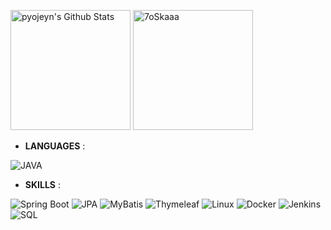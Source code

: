 <a href="https://github.com/anuraghazra/github-readme-stats"><img alt="pyojeyn's Github Stats" src="https://github-readme-stats.vercel.app/api?username=pyojeyn&show_icons=true&count_private=true" height="192px"/></a>
<img src="https://github-readme-stats.vercel.app/api/top-langs?username=pyojeyn&langs_count=10&show_icons=true&locale=en&layout=compact" alt="7oSkaaa" height="192px"/>

- **LANGUAGES** :

<!-- ![JavaScript](https://img.shields.io/badge/JavaScript-F7DF1E?style=for-the-badge&logo=javascript&logoColor=black) -->
![JAVA](https://img.shields.io/badge/java-007396?style=for-the-badge&logo=java&logoColor=white)


- **SKILLS** :

![Spring Boot](https://img.shields.io/badge/SpringBoot-6DB33F?style=for-the-badge&logo=SpringBoot&logoColor=white)
![JPA](https://img.shields.io/badge/JPA-007396?style=for-the-badge&logo=Java&logoColor=white)
![MyBatis](https://img.shields.io/badge/MyBatis-4479A1?style=for-the-badge&logo=Java&logoColor=white)
![Thymeleaf](https://img.shields.io/badge/Thymeleaf-005F0F?style=for-the-badge&logo=Thymeleaf&logoColor=white)
![Linux](https://img.shields.io/badge/Linux-FCC624?style=for-the-badge&logo=linux&logoColor=black)
![Docker](https://img.shields.io/badge/Docker-2496ED?style=for-the-badge&logo=docker&logoColor=white)
![Jenkins](https://img.shields.io/badge/Jenkins-D24939?style=for-the-badge&logo=jenkins&logoColor=white)
![SQL](https://img.shields.io/badge/SQL-4479A1?style=for-the-badge&logo=sqlite&logoColor=white)

<!-- ![C#](https://img.shields.io/badge/c%23-%23239120.svg?style=for-the-badge&logo=c-sharp&logoColor=white)
![JAVA](https://img.shields.io/badge/java-007396?style=for-the-badge&logo=java&logoColor=white)
![Spring Boot](https://img.shields.io/badge/SpringBoot-6DB33F?style=for-the-badge&logo=SpringBoot&logoColor=white)
![C](https://img.shields.io/badge/C%20-%232370ED.svg?style=for-the-badge&logo=c&logoColor=white)
![Python](https://img.shields.io/badge/python-3670A0?style=for-the-badge&logo=python&logoColor=white)
![HTML5](https://img.shields.io/badge/html5-%23E34F26.svg?style=for-the-badge&logo=html5&logoColor=white)
![CSS3](https://img.shields.io/badge/css3-%231572B6.svg?style=for-the-badge&logo=css3&logoColor=white)
![JavaScript](https://img.shields.io/badge/javascript-%23323330.svg?style=for-the-badge&logo=javascript&logoColor=white)
![Shell Script](https://img.shields.io/badge/Python-3776AB?style=flat-square&logo=Python&logoColor=white) -->

<!-- - **Platforms**: -->
<!-- 
![Linux](https://img.shields.io/badge/Linux-FCC624?style=for-the-badge&logo=linux&logoColor=black)
![Windows](https://img.shields.io/badge/Windows-0078D6?style=for-the-badge&logo=windows&logoColor=white)
![Raspberry Pi](https://img.shields.io/badge/-RaspberryPi-C51A4A?style=for-the-badge&logo=Raspberry-Pi)
![Arduino](https://img.shields.io/badge/-Arduino-00979D?style=for-the-badge&logo=Arduino&logoColor=white)
![Docker](https://img.shields.io/badge/Docker-2496ED?style=for-the-badge&logo=docker&logoColor=white)
![Jenkins](https://img.shields.io/badge/Jenkins-D24939?style=for-the-badge&logo=jenkins&logoColor=white)
![SQL](https://img.shields.io/badge/SQL-4479A1?style=for-the-badge&logo=sqlite&logoColor=white)
 -->
